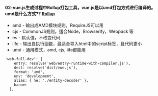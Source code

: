 #### 02-vue.js生成过程中Rollup打包工具，vue.js是以umd打包方式进行编译的。umd是什么方式??  [Rollup](https://zhuanlan.zhihu.com/p/27832148)

- amd - 输出成AMD模块规则，RequireJS可以用
- cjs - CommonJS规则，适合Node，Browserify，Webpack 等
- es - 默认值，不改变代码
- iife - 输出自执行函数，最适合导入html中的script标签，且代码更小
- umd - 通用模式，amd, cjs, iife都能用

```
'web-full-dev': {
    entry: resolve('web/entry-runtime-with-compiler.js'),
    dest: resolve('dist/vue.js'),
    format: 'umd',
    env: 'development',
    alias: { he: './entity-decoder' },
    banner
  },
```

